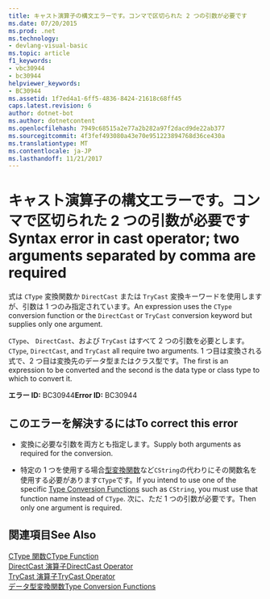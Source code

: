 ```yaml
---
title: キャスト演算子の構文エラーです。コンマで区切られた 2 つの引数が必要です
ms.date: 07/20/2015
ms.prod: .net
ms.technology:
- devlang-visual-basic
ms.topic: article
f1_keywords:
- vbc30944
- bc30944
helpviewer_keywords:
- BC30944
ms.assetid: 1f7ed4a1-6ff5-4836-8424-21618c68ff45
caps.latest.revision: 6
author: dotnet-bot
ms.author: dotnetcontent
ms.openlocfilehash: 7949c68515a2e77a2b282a97f2dacd9de22ab377
ms.sourcegitcommit: 4f3fef493080a43e70e951223894768d36ce430a
ms.translationtype: MT
ms.contentlocale: ja-JP
ms.lasthandoff: 11/21/2017
---
```

# <a name="syntax-error-in-cast-operator-two-arguments-separated-by-comma-are-required"></a><span data-ttu-id="c248a-102">キャスト演算子の構文エラーです。コンマで区切られた 2 つの引数が必要です</span><span class="sxs-lookup"><span data-stu-id="c248a-102">Syntax error in cast operator; two arguments separated by comma are required</span></span>
<span data-ttu-id="c248a-103">式は `CType` 変換関数か `DirectCast` または `TryCast` 変換キーワードを使用しますが、引数は 1 つのみ指定されています。</span><span class="sxs-lookup"><span data-stu-id="c248a-103">An expression uses the `CType` conversion function or the `DirectCast` or `TryCast` conversion keyword but supplies only one argument.</span></span>  
  
 <span data-ttu-id="c248a-104">`CType`、 `DirectCast`、および `TryCast` はすべて 2 つの引数を必要とします。</span><span class="sxs-lookup"><span data-stu-id="c248a-104">`CType`, `DirectCast`, and `TryCast` all require two arguments.</span></span> <span data-ttu-id="c248a-105">1 つ目は変換される式で、2 つ目は変換先のデータ型またはクラス型です。</span><span class="sxs-lookup"><span data-stu-id="c248a-105">The first is an expression to be converted and the second is the data type or class type to which to convert it.</span></span>  
  
 <span data-ttu-id="c248a-106">**エラー ID:** BC30944</span><span class="sxs-lookup"><span data-stu-id="c248a-106">**Error ID:** BC30944</span></span>  
  
## <a name="to-correct-this-error"></a><span data-ttu-id="c248a-107">このエラーを解決するには</span><span class="sxs-lookup"><span data-stu-id="c248a-107">To correct this error</span></span>  
  
-   <span data-ttu-id="c248a-108">変換に必要な引数を両方とも指定します。</span><span class="sxs-lookup"><span data-stu-id="c248a-108">Supply both arguments as required for the conversion.</span></span>  
  
-   <span data-ttu-id="c248a-109">特定の 1 つを使用する場合[型変換関数](../../visual-basic/language-reference/functions/type-conversion-functions.md)など`CString`の代わりにその関数名を使用する必要があります`CType`です。</span><span class="sxs-lookup"><span data-stu-id="c248a-109">If you intend to use one of the specific [Type Conversion Functions](../../visual-basic/language-reference/functions/type-conversion-functions.md) such as `CString`, you must use that function name instead of `CType`.</span></span> <span data-ttu-id="c248a-110">次に、ただ 1 つの引数が必要です。</span><span class="sxs-lookup"><span data-stu-id="c248a-110">Then only one argument is required.</span></span>  
  
## <a name="see-also"></a><span data-ttu-id="c248a-111">関連項目</span><span class="sxs-lookup"><span data-stu-id="c248a-111">See Also</span></span>  
 [<span data-ttu-id="c248a-112">CType 関数</span><span class="sxs-lookup"><span data-stu-id="c248a-112">CType Function</span></span>](../../visual-basic/language-reference/functions/ctype-function.md)  
 [<span data-ttu-id="c248a-113">DirectCast 演算子</span><span class="sxs-lookup"><span data-stu-id="c248a-113">DirectCast Operator</span></span>](../../visual-basic/language-reference/operators/directcast-operator.md)  
 [<span data-ttu-id="c248a-114">TryCast 演算子</span><span class="sxs-lookup"><span data-stu-id="c248a-114">TryCast Operator</span></span>](../../visual-basic/language-reference/operators/trycast-operator.md)  
 [<span data-ttu-id="c248a-115">データ型変換関数</span><span class="sxs-lookup"><span data-stu-id="c248a-115">Type Conversion Functions</span></span>](../../visual-basic/language-reference/functions/type-conversion-functions.md)
